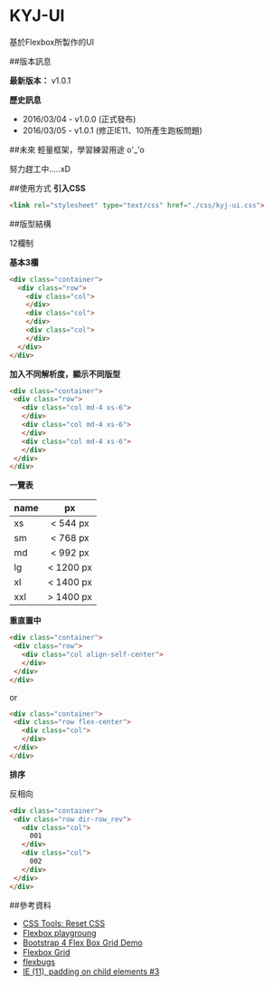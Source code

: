 # KYJ-UI
基於Flexbox所製作的UI

##版本訊息

**最新版本：** v1.0.1

**歷史訊息**
- 2016/03/04 - v1.0.0 (正式發布)
- 2016/03/05 - v1.0.1 (修正IE11、10所產生跑板問題)

##未來
輕量框架，學習練習用途 o'_'o



努力趕工中.....xD

##使用方式
**引入CSS**
``` html
<link rel="stylesheet" type="text/css" href="./css/kyj-ui.css">
 ```
 
##版型結構

12欄制

**基本3欄**
``` html
<div class="container">
  <div class="row">
    <div class="col">
    </div>
    <div class="col">
    </div>
    <div class="col">
    </div>
  </div>
</div>
 ```
 
 **加入不同解析度，顯示不同版型**
 ``` html
<div class="container">
  <div class="row">
    <div class="col md-4 xs-6">
    </div>
    <div class="col md-4 xs-6">
    </div>
    <div class="col md-4 xs-6">
    </div>
  </div>    
</div>
 ```
 
 **一覽表**
 
| name          | px           |
| ------------- |:-------------:|
| xs            | < 544 px      |
| sm            | < 768 px      |
| md            | < 992 px      |
| lg            | < 1200 px     |
| xl            | < 1400 px     |
| xxl           | > 1400 px     |


**重直置中**

 ``` html
<div class="container">
  <div class="row">
    <div class="col align-self-center">
    </div>
  </div>    
</div>
 ```
 or
 ``` html
<div class="container">
  <div class="row flex-center">
    <div class="col">
    </div>
  </div>    
</div>
 ```
 
 **排序**
 
 反相向
 ``` html
<div class="container">
  <div class="row dir-row_rev">
    <div class="col">
      001
    </div>
    <div class="col">
      002
    </div>
  </div>    
</div>
 ```
 

##參考資料
* [CSS Tools: Reset CSS](http://meyerweb.com/eric/tools/css/reset/)
* [Flexbox playgroung](http://codepen.io/enxaneta/pen/adLPwv)
* [Bootstrap 4 Flex Box Grid Demo](http://codepen.io/ncerminara/pen/EjqbPj/)
* [Flexbox Grid](http://flexboxgrid.com/)
* [flexbugs](https://github.com/philipwalton/flexbugs)
* [IE (11), padding on child elements #3](https://github.com/philipwalton/flexbugs/issues/3)
